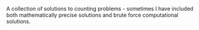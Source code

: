 A collection of solutions to counting problems - sometimes I have included both mathematically precise solutions and brute force computational solutions.

